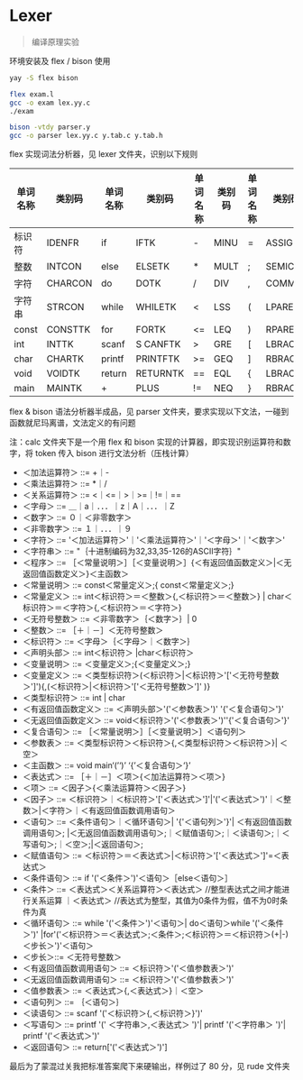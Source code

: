 # Lexer
> 编译原理实验

环境安装及 flex / bison 使用

~~~bash
yay -S flex bison

flex exam.l
gcc -o exam lex.yy.c
./exam

bison -vtdy parser.y
gcc -o parser lex.yy.c y.tab.c y.tab.h
~~~

flex 实现词法分析器，见 lexer 文件夹，识别以下规则

| 单词名称 | 类别码  | 单词名称 | 类别码   | 单词名称 | 类别码 | 单词名称 | 类别码  |
| -------- | ------- | -------- | -------- | -------- | ------ | -------- | ------- |
| 标识符   | IDENFR  | if       | IFTK     | -        | MINU   | =        | ASSIGN  |
| 整数     | INTCON  | else     | ELSETK   | *        | MULT   | ;        | SEMICN  |
| 字符     | CHARCON | do       | DOTK     | /        | DIV    | ,        | COMMA   |
| 字符串   | STRCON  | while    | WHILETK  | <        | LSS    | (        | LPARENT |
| const    | CONSTTK | for      | FORTK    | <=       | LEQ    | )        | RPARENT |
| int      | INTTK   | scanf    | S CANFTK | >        | GRE    | [        | LBRACK  |
| char     | CHARTK  | printf   | PRINTFTK | >=       | GEQ    | ]        | RBRACK  |
| void     | VOIDTK  | return   | RETURNTK | ==       | EQL    | {        | LBRACE  |
| main     | MAINTK  | +        | PLUS     | !=       | NEQ    | }        | RBRACE  |

flex & bison 语法分析器半成品，见 parser 文件夹，要求实现以下文法，一碰到函数就尼玛离谱，文法定义的有问题

注：calc 文件夹下是一个用 flex 和 bison 实现的计算器，即实现识别运算符和数字，将 token 传入 bison 进行文法分析（压栈计算）

- ＜加法运算符＞ ::= +｜-
- ＜乘法运算符＞ ::= *｜/
- ＜关系运算符＞ ::= <｜<=｜>｜>=｜!=｜==
- ＜字母＞  ::= ＿｜a｜．．．｜z｜A｜．．．｜Z
- ＜数字＞  ::= ０｜＜非零数字＞
- ＜非零数字＞ ::= １｜．．．｜９
- ＜字符＞  ::= '＜加法运算符＞'｜'＜乘法运算符＞'｜'＜字母＞'｜'＜数字＞'
- ＜字符串＞  ::= "｛十进制编码为32,33,35-126的ASCII字符｝"
- ＜程序＞  ::= ［＜常量说明＞］［＜变量说明＞］{＜有返回值函数定义＞|＜无返回值函数定义＞}＜主函数＞
- ＜常量说明＞ ::= const＜常量定义＞;{ const＜常量定义＞;}
- ＜常量定义＞  ::=  int＜标识符＞＝＜整数＞{,＜标识符＞＝＜整数＞} | char＜标识符＞＝＜字符＞{,＜标识符＞＝＜字符＞}
- ＜无符号整数＞ ::= ＜非零数字＞｛＜数字＞｝| 0
- ＜整数＞    ::= ［＋｜－］＜无符号整数＞
- ＜标识符＞  ::= ＜字母＞｛＜字母＞｜＜数字＞｝
- ＜声明头部＞  ::= int＜标识符＞ |char＜标识符＞
- ＜变量说明＞ ::= ＜变量定义＞;{＜变量定义＞;}
- ＜变量定义＞ ::= ＜类型标识符＞(＜标识符＞|＜标识符＞'['＜无符号整数＞']'){,(＜标识符＞|＜标识符＞'['＜无符号整数＞']' )}
- ＜类型标识符＞   ::= int | char
- ＜有返回值函数定义＞ ::= ＜声明头部＞'('＜参数表＞')' '{'＜复合语句＞'}'
- ＜无返回值函数定义＞ ::= void＜标识符＞'('＜参数表＞')''{'＜复合语句＞'}'
- ＜复合语句＞  ::= ［＜常量说明＞］［＜变量说明＞］＜语句列＞
- ＜参数表＞  ::= ＜类型标识符＞＜标识符＞{,＜类型标识符＞＜标识符＞}| ＜空＞
- ＜主函数＞  ::= void main‘(’‘)’ ‘{’＜复合语句＞‘}’
- ＜表达式＞  ::= ［＋｜－］＜项＞{＜加法运算符＞＜项＞} 
- ＜项＞   ::= ＜因子＞{＜乘法运算符＞＜因子＞}
- ＜因子＞  ::= ＜标识符＞｜＜标识符＞'['＜表达式＞']'|'('＜表达式＞')'｜＜整数＞|＜字符＞｜＜有返回值函数调用语句＞    
- ＜语句＞  ::= ＜条件语句＞｜＜循环语句＞| '{'＜语句列＞'}'| ＜有返回值函数调用语句＞; |＜无返回值函数调用语句＞;｜＜赋值语句＞;｜＜读语句＞;｜＜写语句＞;｜＜空＞;|＜返回语句＞;
- ＜赋值语句＞  ::= ＜标识符＞＝＜表达式＞|＜标识符＞'['＜表达式＞']'=＜表达式＞
- ＜条件语句＞ ::= if '('＜条件＞')'＜语句＞［else＜语句＞］
- ＜条件＞  ::= ＜表达式＞＜关系运算符＞＜表达式＞ //整型表达式之间才能进行关系运算 ｜＜表达式＞  //表达式为整型，其值为0条件为假，值不为0时条件为真               
- ＜循环语句＞  ::= while '('＜条件＞')'＜语句＞| do＜语句＞while '('＜条件＞')' |for'('＜标识符＞＝＜表达式＞;＜条件＞;＜标识符＞＝＜标识符＞(+|-)＜步长＞')'＜语句＞
- ＜步长＞::= ＜无符号整数＞ 
- ＜有返回值函数调用语句＞ ::= ＜标识符＞'('＜值参数表＞')'
- ＜无返回值函数调用语句＞ ::= ＜标识符＞'('＜值参数表＞')'
- ＜值参数表＞  ::= ＜表达式＞{,＜表达式＞}｜＜空＞
- ＜语句列＞  ::= ｛＜语句＞｝
- ＜读语句＞  ::= scanf '('＜标识符＞{,＜标识符＞}')'
- ＜写语句＞  ::= printf '(' ＜字符串＞,＜表达式＞ ')'| printf '('＜字符串＞ ')'| printf '('＜表达式＞')'
- ＜返回语句＞  ::= return['('＜表达式＞')']  

最后为了蒙混过关我把标准答案爬下来硬输出，样例过了 80 分，见 rude 文件夹
